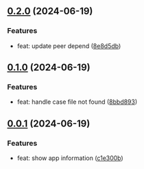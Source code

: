 ## [0.2.0](https://github.com/thingnoy/strapi-app-info/compare/v0.1.0...v0.2.0) (2024-06-19)

### Features
* feat: update peer depend ([8e8d5db](https://github.com/thingnoy/strapi-app-info/commit/8e8d5db653d51b70adda251774200ac0949eb0e7))

## [0.1.0](https://github.com/thingnoy/strapi-app-info/compare/v0.0.1...v0.1.0) (2024-06-19)

### Features
* feat: handle case file not found ([8bbd893](https://github.com/thingnoy/strapi-app-info/commit/8bbd8934abd9509711dee2a6f2dca4b0977c3789))

## [0.0.1](https://github.com/thingnoy/strapi-app-info/compare/undefined...v0.0.1) (2024-06-19)

### Features
* feat: show app information ([c1e300b](https://github.com/thingnoy/strapi-app-info/commit/c1e300be8c91acbdb709a3cc716719b317cc0d9d))
